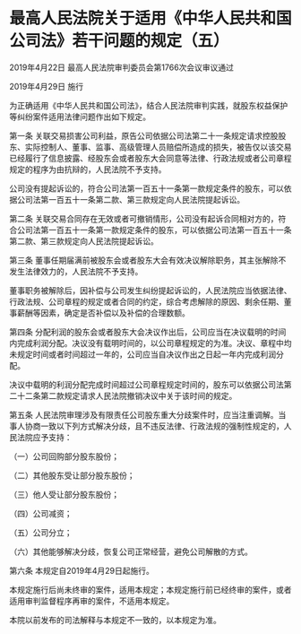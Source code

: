 # 最高人民法院关于适用《中华人民共和国公司法》若干问题的规定（五）

2019年4月22日 最高人民法院审判委员会第1766次会议审议通过

2019年4月29日 施行

<!-- INFO END -->

为正确适用《中华人民共和国公司法》，结合人民法院审判实践，就股东权益保护等纠纷案件适用法律问题作出如下规定。

第一条 关联交易损害公司利益，原告公司依据公司法第二十一条规定请求控股股东、实际控制人、董事、监事、高级管理人员赔偿所造成的损失，被告仅以该交易已经履行了信息披露、经股东会或者股东大会同意等法律、行政法规或者公司章程规定的程序为由抗辩的，人民法院不予支持。

公司没有提起诉讼的，符合公司法第一百五十一条第一款规定条件的股东，可以依据公司法第一百五十一条第二款、第三款规定向人民法院提起诉讼。

第二条 关联交易合同存在无效或者可撤销情形，公司没有起诉合同相对方的，符合公司法第一百五十一条第一款规定条件的股东，可以依据公司法第一百五十一条第二款、第三款规定向人民法院提起诉讼。

第三条 董事任期届满前被股东会或者股东大会有效决议解除职务，其主张解除不发生法律效力的，人民法院不予支持。

董事职务被解除后，因补偿与公司发生纠纷提起诉讼的，人民法院应当依据法律、行政法规、公司章程的规定或者合同的约定，综合考虑解除的原因、剩余任期、董事薪酬等因素，确定是否补偿以及补偿的合理数额。

第四条 分配利润的股东会或者股东大会决议作出后，公司应当在决议载明的时间内完成利润分配。决议没有载明时间的，以公司章程规定的为准。决议、章程中均未规定时间或者时间超过一年的，公司应当自决议作出之日起一年内完成利润分配。

决议中载明的利润分配完成时间超过公司章程规定时间的，股东可以依据公司法第二十二条第二款规定请求人民法院撤销决议中关于该时间的规定。

第五条 人民法院审理涉及有限责任公司股东重大分歧案件时，应当注重调解。当事人协商一致以下列方式解决分歧，且不违反法律、行政法规的强制性规定的，人民法院应予支持：

（一）公司回购部分股东股份；

（二）其他股东受让部分股东股份；

（三）他人受让部分股东股份；

（四）公司减资；

（五）公司分立；

（六）其他能够解决分歧，恢复公司正常经营，避免公司解散的方式。

第六条 本规定自2019年4月29日起施行。

本规定施行后尚未终审的案件，适用本规定；本规定施行前已经终审的案件，或者适用审判监督程序再审的案件，不适用本规定。

本院以前发布的司法解释与本规定不一致的，以本规定为准。
